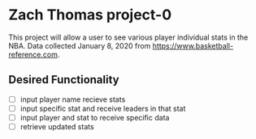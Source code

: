 # Zach Thomas project-0
This project will allow a user to see various player individual stats in the NBA. Data collected January 8, 2020 from https://www.basketball-reference.com.

## Desired Functionality
- [ ] input player name recieve stats
- [ ] input specific stat and receive leaders in that stat
- [ ] input player and stat to receive specific data
- [ ] retrieve updated stats